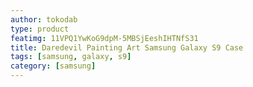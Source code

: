 ```yaml
---
author: tokodab
type: product
featimg: 11VPQ1YwKoG9dpM-5MBSjEeshIHTNfS31
title: Daredevil Painting Art Samsung Galaxy S9 Case
tags: [samsung, galaxy, s9]
category: [samsung]
---
```

